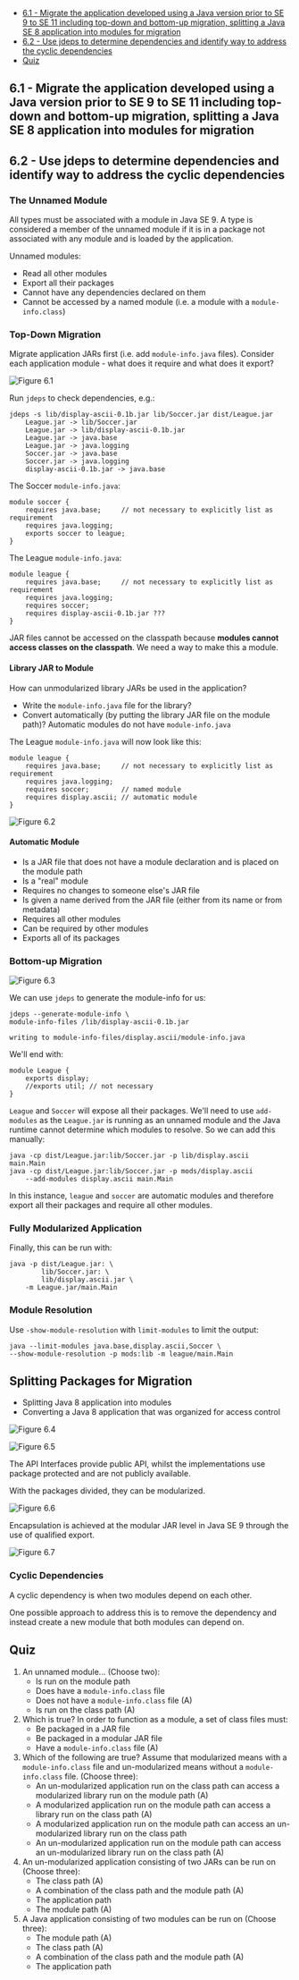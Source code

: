 - [6.1 - Migrate the application developed using a Java version prior to SE 9 to SE 11 including top-down and bottom-up migration, splitting a Java SE 8 application into modules for migration](#6-1)
- [6.2 - Use jdeps to determine dependencies and identify way to address the cyclic dependencies](#6-2)
- [Quiz](#q)

## <a name="6-1"></a>6.1 - Migrate the application developed using a Java version prior to SE 9 to SE 11 including top-down and bottom-up migration, splitting a Java SE 8 application into modules for migration
## <a name="6-2"></a>6.2 - Use jdeps to determine dependencies and identify way to address the cyclic dependencies

### The Unnamed Module

All types must be associated with a module in Java SE 9. A type is considered a member of the unnamed 
module if it is in a package not associated with any module and is loaded by the application.

Unnamed modules:
- Read all other modules
- Export all their packages
- Cannot have any dependencies declared on them
- Cannot be accessed by a named module (i.e. a module with a `module-info.class`)

### Top-Down Migration

Migrate application JARs first (i.e. add `module-info.java` files). Consider each application module -
what does it require and what does it export?

![Figure 6.1](img/figure6-1.png)

Run `jdeps` to check dependencies, e.g.:

````
jdeps -s lib/display-ascii-0.1b.jar lib/Soccer.jar dist/League.jar
    League.jar -> lib/Soccer.jar
    League.jar -> lib/display-ascii-0.1b.jar
    League.jar -> java.base
    League.jar -> java.logging
    Soccer.jar -> java.base
    Soccer.jar -> java.logging
    display-ascii-0.1b.jar -> java.base
````

The Soccer `module-info.java`:

````
module soccer {
    requires java.base;     // not necessary to explicitly list as requirement
    requires java.logging;
    exports soccer to league;
}
````

The League `module-info.java`:

````
module league {
    requires java.base;     // not necessary to explicitly list as requirement
    requires java.logging;
    requires soccer;
    requires display-ascii-0.1b.jar ???
}
````

JAR files cannot be accessed on the classpath because **modules cannot access classes on the classpath**. 
We need a way to make this a module.

#### Library JAR to Module

How can unmodularized library JARs be used in the application?

- Write the `module-info.java` file for the library?
- Convert automatically (by putting the library JAR file on the module path)? Automatic modules do 
not have `module-info.java`

The League `module-info.java` will now look like this:
    
````
module league {
    requires java.base;     // not necessary to explicitly list as requirement
    requires java.logging;
    requires soccer;        // named module
    requires display.ascii; // automatic module
}
````

![Figure 6.2](img/figure6-2.png)

#### Automatic Module

- Is a JAR file that does not have a module declaration and is placed on the module path
- Is a "real" module
- Requires no changes to someone else's JAR file
- Is given a name derived from the JAR file (either from its name or from metadata)
- Requires all other modules
- Can be required by other modules
- Exports all of its packages

### Bottom-up Migration

![Figure 6.3](img/figure6-3.png)

We can use `jdeps` to generate the module-info for us:

````
jdeps --generate-module-info \
module-info-files /lib/display-ascii-0.1b.jar

writing to module-info-files/display.ascii/module-info.java
````

We'll end with:

````
module League {
    exports display;
    //exports util; // not necessary 
}
````

`League` and `Soccer` will expose all their packages. We'll need to use `add-modules` as the `League.jar` 
is running as an unnamed module and the Java runtime cannot determine which modules to resolve. 
So we can add this manually:

````
java -cp dist/League.jar:lib/Soccer.jar -p lib/display.ascii
main.Main
java -cp dist/League.jar:lib/Soccer.jar -p mods/display.ascii
    --add-modules display.ascii main.Main
````

In this instance, `league` and `soccer` are automatic modules and therefore export all their packages 
and require all other modules.

### Fully Modularized Application

Finally, this can be run with:

````
java -p dist/League.jar: \
        lib/Soccer.jar: \
        lib/display.ascii.jar \
    -m League.jar/main.Main
````

### Module Resolution

Use `-show-module-resolution` with `limit-modules` to limit the output:

````
java --limit-modules java.base,display.ascii,Soccer \
--show-module-resolution -p mods:lib -m league/main.Main
````

## Splitting Packages for Migration

- Splitting Java 8 application into modules
- Converting a Java 8 application that was organized for access control

![Figure 6.4](img/figure6-4.png)

![Figure 6.5](img/figure6-5.png)

The API Interfaces provide public API, whilst the implementations use package protected and are not 
publicly available.

With the packages divided, they can be modularized.

![Figure 6.6](img/figure6-6.png)

Encapsulation is achieved at the modular JAR level in Java SE 9 through the use of qualified export.

![Figure 6.7](img/figure6-7.png) 

### Cyclic Dependencies

A cyclic dependency is when two modules depend on each other.

One possible approach to address this is to remove the dependency and instead create a new module 
that both modules can depend on.

## <a name="q"></a>Quiz

1. An unnamed module... (Choose two):
    - Is run on the module path
    - Does have a `module-info.class` file
    - Does not have a `module-info.class` file (A)
    - Is run on the class path (A)
1. Which is true? In order to function as a module, a set of class files must:
    - Be packaged in a JAR file
    - Be packaged in a modular JAR file
    - Have a `module-info.class` file (A)
1. Which of the following are true? Assume that modularized means with a `module-info.class` file 
and un-modularized means without a `module-info.class` file. (Choose three):
    - An un-modularized application run on the class path can access a modularized library run on the module path (A)
    - A modularized application run on the module path can access a library run on the class path (A)
    - A modularized application run on the module path can access an un-modularized library run on the class path
    - An un-modularized application run on the module path can access an un-modularized library run on the class path (A)
1. An un-modularized application consisting of two JARs can be run on (Choose three):
    - The class path (A)
    - A combination of the class path and the module path (A)
    - The application path
    - The module path (A)
1. A Java application consisting of two modules can be run on (Choose three):
    - The module path (A)
    - The class path (A)
    - A combination of the class path and the module path (A)
    - The application path